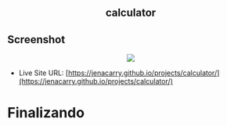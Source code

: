 <div align="center">
  <h2>calculator</h2>
</div>

## Screenshot

<div align="center">

![](./assets/images/screenshot.png)

</div>

- Live Site URL: [https://jenacarry.github.io/projects/calculator/](https://jenacarry.github.io/projects/calculator/)

# Finalizando
